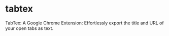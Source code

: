 # tabtex
TabTex: A Google Chrome Extension: Effortlessly export the title and URL of your open tabs as text.
